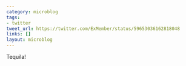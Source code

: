 ```yaml
---
category: microblog
tags:
- twitter
tweet_url: https://twitter.com/ExMember/status/59653036162818048
links: []
layout: microblog
---
```

Tequila!
